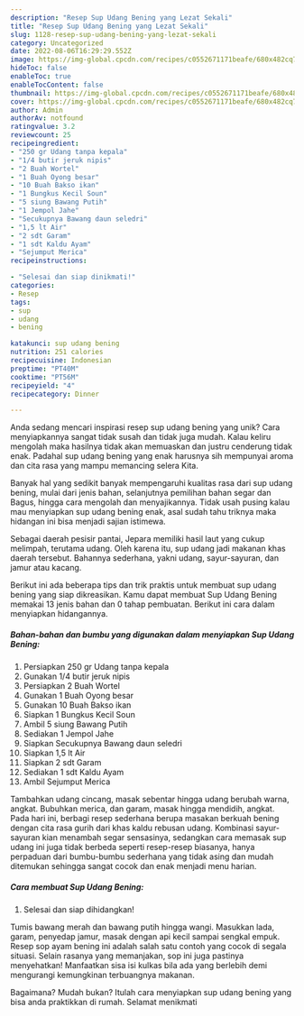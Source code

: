 ```yaml
---
description: "Resep Sup Udang Bening yang Lezat Sekali"
title: "Resep Sup Udang Bening yang Lezat Sekali"
slug: 1128-resep-sup-udang-bening-yang-lezat-sekali
category: Uncategorized
date: 2022-08-06T16:29:29.552Z
image: https://img-global.cpcdn.com/recipes/c0552671171beafe/680x482cq70/sup-udang-bening-foto-resep-utama.jpg
hideToc: false
enableToc: true
enableTocContent: false
thumbnail: https://img-global.cpcdn.com/recipes/c0552671171beafe/680x482cq70/sup-udang-bening-foto-resep-utama.jpg
cover: https://img-global.cpcdn.com/recipes/c0552671171beafe/680x482cq70/sup-udang-bening-foto-resep-utama.jpg
author: Admin
authorAv: notfound
ratingvalue: 3.2
reviewcount: 25
recipeingredient:
- "250 gr Udang tanpa kepala"
- "1/4 butir jeruk nipis"
- "2 Buah Wortel"
- "1 Buah Oyong besar"
- "10 Buah Bakso ikan"
- "1 Bungkus Kecil Soun"
- "5 siung Bawang Putih"
- "1 Jempol Jahe"
- "Secukupnya Bawang daun seledri"
- "1,5 lt Air"
- "2 sdt Garam"
- "1 sdt Kaldu Ayam"
- "Sejumput Merica"
recipeinstructions:

- "Selesai dan siap dinikmati!"
categories:
- Resep
tags:
- sup
- udang
- bening

katakunci: sup udang bening 
nutrition: 251 calories
recipecuisine: Indonesian
preptime: "PT40M"
cooktime: "PT56M"
recipeyield: "4"
recipecategory: Dinner

---
```





Anda sedang mencari inspirasi resep sup udang bening yang unik? Cara menyiapkannya sangat tidak susah dan tidak juga mudah. Kalau keliru mengolah maka hasilnya tidak akan memuaskan dan justru cenderung tidak enak. Padahal sup udang bening yang enak harusnya sih mempunyai aroma dan cita rasa yang mampu memancing selera Kita.





Banyak hal yang sedikit banyak mempengaruhi kualitas rasa dari sup udang bening, mulai dari jenis bahan, selanjutnya pemilihan bahan segar dan Bagus, hingga cara mengolah dan menyajikannya. Tidak usah pusing kalau mau menyiapkan sup udang bening enak,      asal sudah tahu triknya maka hidangan ini bisa menjadi sajian istimewa.














Sebagai daerah pesisir pantai, Jepara memiliki hasil laut yang cukup melimpah, terutama udang. Oleh karena itu, sup udang jadi makanan khas daerah tersebut. Bahannya sederhana, yakni udang, sayur-sayuran, dan jamur atau kacang.






Berikut ini ada beberapa tips dan trik praktis untuk membuat sup udang bening yang siap dikreasikan. Kamu dapat membuat Sup Udang Bening memakai 13 jenis bahan dan 0 tahap pembuatan. Berikut ini cara dalam menyiapkan hidangannya.

<!--inarticleads1-->

##### Bahan-bahan dan bumbu yang digunakan dalam menyiapkan Sup Udang Bening:

1. Persiapkan 250 gr Udang tanpa kepala
1. Gunakan 1/4 butir jeruk nipis
1. Persiapkan 2 Buah Wortel
1. Gunakan 1 Buah Oyong besar
1. Gunakan 10 Buah Bakso ikan
1. Siapkan 1 Bungkus Kecil Soun
1. Ambil 5 siung Bawang Putih
1. Sediakan 1 Jempol Jahe
1. Siapkan Secukupnya Bawang daun seledri
1. Siapkan 1,5 lt Air
1. Siapkan 2 sdt Garam
1. Sediakan 1 sdt Kaldu Ayam
1. Ambil Sejumput Merica


Tambahkan udang cincang, masak sebentar hingga udang berubah warna, angkat. Bubuhkan merica, dan garam, masak hingga mendidih, angkat. Pada hari ini, berbagi resep sederhana berupa masakan berkuah bening dengan cita rasa gurih dari khas kaldu rebusan udang. Kombinasi sayur-sayuran kian menambah segar sensasinya, sedangkan cara memasak sup udang ini juga tidak berbeda seperti resep-resep biasanya, hanya perpaduan dari bumbu-bumbu sederhana yang tidak asing dan mudah ditemukan sehingga sangat cocok dan enak menjadi menu harian. 

<!--inarticleads2-->

##### Cara membuat Sup Udang Bening:


1. Selesai dan siap dihidangkan!

Tumis bawang merah dan bawang putih hingga wangi. Masukkan lada, garam, penyedap jamur, masak dengan api kecil sampai sengkal empuk. Resep sop ayam bening ini adalah salah satu contoh yang cocok di segala situasi. Selain rasanya yang memanjakan, sop ini juga pastinya menyehatkan! Manfaatkan sisa isi kulkas bila ada yang berlebih demi mengurangi kemungkinan terbuangnya makanan. 

Bagaimana? Mudah bukan? Itulah cara menyiapkan sup udang bening yang bisa anda praktikkan di rumah. Selamat menikmati
